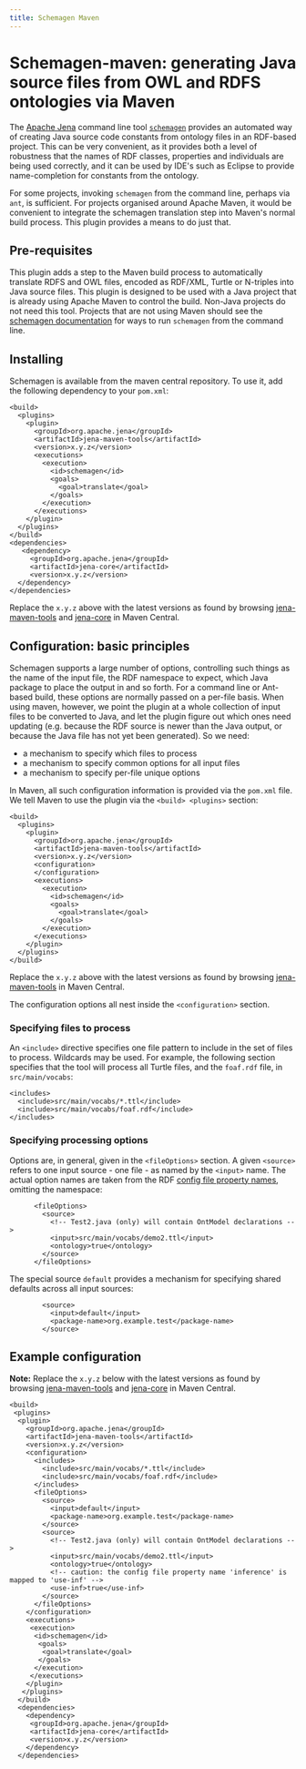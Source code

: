 ```yaml
---
title: Schemagen Maven
---
```


# Schemagen-maven: generating Java source files from OWL and RDFS ontologies via Maven

The [Apache Jena](/) command line tool
[`schemagen`](/documentation/tools/schemagen.html)
provides an automated way of creating
Java source code constants from ontology files in an RDF-based project. This
can be very convenient, as it provides both a level of robustness that the
names of RDF classes, properties and individuals are being used correctly, and
it can be used by IDE's such as Eclipse to provide name-completion for
constants from the ontology.

For some projects, invoking `schemagen` from the command line, perhaps via `ant`,
is sufficient. For projects organised around Apache Maven, it would be convenient to integrate
the schemagen translation step into Maven's normal build process. This plugin
provides a means to do just that.

## Pre-requisites

This plugin adds a step to the Maven build process to automatically translate RDFS
and OWL files, encoded as RDF/XML, Turtle or N-triples into Java source files.
This plugin is designed to be used with a Java project that is already using Apache Maven to
control the build. Non-Java projects do not need this tool. Projects that are
not using Maven should see the [schemagen documentation](schemagen.html)
for ways to run `schemagen` from the command line.


## Installing

Schemagen is available from the maven central repository. To use it, add
the following dependency to your `pom.xml`:

    <build>
      <plugins>
        <plugin>
          <groupId>org.apache.jena</groupId>
          <artifactId>jena-maven-tools</artifactId>
          <version>x.y.z</version>
          <executions>
            <execution>
              <id>schemagen</id>
              <goals>
                <goal>translate</goal>
              </goals>
            </execution>
          </executions>
        </plugin>
      </plugins>
    </build>
    <dependencies>
       <dependency>
         <groupId>org.apache.jena</groupId>
         <artifactId>jena-core</artifactId>
         <version>x.y.z</version>
      </dependency>
    </dependencies>

Replace the `x.y.z` above with the latest versions as found by
browsing [jena-maven-tools](http://central.maven.org/maven2/org/apache/jena/jena-maven-tools/) 
and [jena-core](http://central.maven.org/maven2/org/apache/jena/jena-core/) in Maven Central.


## Configuration: basic principles

Schemagen supports a large number of options, controlling such things as the name of the
input file, the RDF namespace to expect, which Java package to place the output in and
so forth. For a command line or Ant-based build, these options are normally passed on
a per-file basis. When using maven, however, we point the plugin at a whole collection of input
files to be converted to Java, and let the plugin figure out which ones need updating (e.g. because
the RDF source is newer than the Java output, or because the Java file has not yet
been generated). So we need:

  * a mechanism to specify which files to process
  * a mechanism to specify common options for all input files
  * a mechanism to specify per-file unique options

In Maven, all such configuration information is provided via the `pom.xml` file. We tell
Maven to use the plugin via the `<build> <plugins>` section:

    <build>
      <plugins>
        <plugin>
          <groupId>org.apache.jena</groupId>
          <artifactId>jena-maven-tools</artifactId>
          <version>x.y.z</version>
          <configuration>
          </configuration>
          <executions>
            <execution>
              <id>schemagen</id>
              <goals>
                <goal>translate</goal>
              </goals>
            </execution>
          </executions>
        </plugin>
      </plugins>
    </build>

Replace the `x.y.z` above with the latest versions as found by
browsing [jena-maven-tools](http://central.maven.org/maven2/org/apache/jena/jena-maven-tools/) 
 in Maven Central.


The configuration options all nest inside the `<configuration>` section.

### Specifying files to process

An `<include>` directive specifies one file pattern to include in the set of
files to process. Wildcards may be used. For example, the following section
specifies that the tool will process all Turtle files, and the `foaf.rdf` file,
in `src/main/vocabs`:

    <includes>
      <include>src/main/vocabs/*.ttl</include>
      <include>src/main/vocabs/foaf.rdf</include>
    </includes>

### Specifying processing options

Options are, in general, given in the `<fileOptions>` section. A given
`<source>` refers to one input source - one file - as named by the
`<input>` name. The actual option names are taken from the RDF [config
file property names](/documentation/tools/schemagen.html),
omitting the namespace:

          <fileOptions>
            <source>
              <!-- Test2.java (only) will contain OntModel declarations -->
              <input>src/main/vocabs/demo2.ttl</input>
              <ontology>true</ontology>
            </source>
          </fileOptions>

The special source `default` provides a mechanism for specifying shared defaults
across all input sources:

            <source>
              <input>default</input>
              <package-name>org.example.test</package-name>
            </source>

## Example configuration

**Note:** Replace the `x.y.z` below with the latest versions as found by
browsing [jena-maven-tools](http://central.maven.org/maven2/org/apache/jena/jena-maven-tools/) 
and [jena-core](http://central.maven.org/maven2/org/apache/jena/jena-core/) in Maven Central.


    <build>
     <plugins>
      <plugin>
        <groupId>org.apache.jena</groupId>
        <artifactId>jena-maven-tools</artifactId>
        <version>x.y.z</version>
        <configuration>
          <includes>
            <include>src/main/vocabs/*.ttl</include>
            <include>src/main/vocabs/foaf.rdf</include>
          </includes>
          <fileOptions>
            <source>
              <input>default</input>
              <package-name>org.example.test</package-name>
            </source>
            <source>
              <!-- Test2.java (only) will contain OntModel declarations -->
              <input>src/main/vocabs/demo2.ttl</input>
              <ontology>true</ontology>
              <!-- caution: the config file property name 'inference' is mapped to 'use-inf' -->
              <use-inf>true</use-inf>
            </source>
          </fileOptions>
        </configuration>
        <executions>
         <execution>
          <id>schemagen</id>
           <goals>
            <goal>translate</goal>
           </goals>
          </execution>
         </executions>
        </plugin>
       </plugins>
      </build>
      <dependencies>
        <dependency>
         <groupId>org.apache.jena</groupId>
         <artifactId>jena-core</artifactId>
         <version>x.y.z</version>
        </dependency>
      </dependencies>

